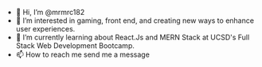 - 👋 Hi, I’m @mrmrc182
- 👀 I’m interested in gaming, front end, and creating new ways to enhance user experiences.
- 🌱 I’m currently learning about React.Js and MERN Stack at UCSD's Full Stack Web Development Bootcamp.
- 📫 How to reach me send me a message

<!---
mrmrc182/mrmrc182 is a ✨ special ✨ repository because its `README.md` (this file) appears on your GitHub profile.
You can click the Preview link to take a look at your changes.
--->
